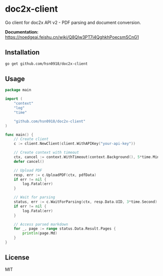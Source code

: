 # doc2x-client

Go client for doc2x API v2 - PDF parsing and document conversion.

**Documentation:** https://noedgeai.feishu.cn/wiki/Q8QIw3PT7i4QghkhPoecsmSCnG1

## Installation

```bash
go get github.com/hsn0918/doc2x-client
```

## Usage

```go
package main

import (
    "context"
    "log"
    "time"

    "github.com/hsn0918/doc2x-client"
)

func main() {
    // Create client
    c := client.NewClient(client.WithAPIKey("your-api-key"))

    // Create context with timeout
    ctx, cancel := context.WithTimeout(context.Background(), 5*time.Minute)
    defer cancel()

    // Upload PDF
    resp, err := c.UploadPDF(ctx, pdfData)
    if err != nil {
        log.Fatal(err)
    }

    // Wait for parsing
    status, err := c.WaitForParsing(ctx, resp.Data.UID, 3*time.Second)
    if err != nil {
        log.Fatal(err)
    }

    // Access parsed markdown
    for _, page := range status.Data.Result.Pages {
        println(page.Md)
    }
}
```

## License

MIT